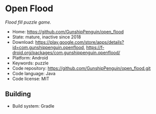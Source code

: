 # Open Flood

_Flood fill puzzle game._

- Home: https://github.com/GunshipPenguin/open_flood
- State: mature, inactive since 2018
- Download: https://play.google.com/store/apps/details?id=com.gunshippenguin.openflood, https://f-droid.org/packages/com.gunshippenguin.openflood/
- Platform: Android
- Keywords: puzzle
- Code repository: https://github.com/GunshipPenguin/open_flood.git
- Code language: Java
- Code license: MIT

## Building

- Build system: Gradle
